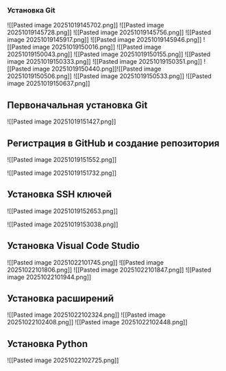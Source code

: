 ### Установка Git
![[Pasted image 20251019145702.png]]
![[Pasted image 20251019145728.png]]
![[Pasted image 20251019145756.png]]
![[Pasted image 20251019145917.png]]
![[Pasted image 20251019145946.png]]
![[Pasted image 20251019150016.png]]
![[Pasted image 20251019150043.png]]
![[Pasted image 20251019150155.png]]
![[Pasted image 20251019150333.png]]
![[Pasted image 20251019150351.png]]
![[Pasted image 20251019150440.png]]![[Pasted image 20251019150506.png]]
![[Pasted image 20251019150533.png]]
![[Pasted image 20251019150637.png]]
## Первоначальная установка Git
![[Pasted image 20251019151427.png]]
## Регистрация в GitHub и создание репозитория
![[Pasted image 20251019151552.png]]

![[Pasted image 20251019151732.png]]
## Установка SSH ключей
![[Pasted image 20251019152653.png]]

![[Pasted image 20251019153038.png]]

## Установка Visual Code Studio
![[Pasted image 20251022101745.png]]
![[Pasted image 20251022101806.png]]
![[Pasted image 20251022101847.png]]
![[Pasted image 20251022101944.png]]
## Установка расширений
![[Pasted image 20251022102324.png]]
![[Pasted image 20251022102408.png]]
![[Pasted image 20251022102448.png]]
## Установка Python
![[Pasted image 20251022102725.png]]
